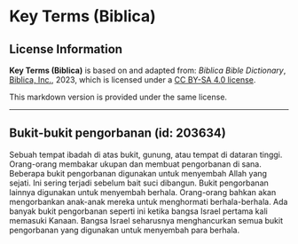 # Key Terms (Biblica)

## License Information

**Key Terms (Biblica)** is based on and adapted from: _Biblica Bible Dictionary_, [Biblica, Inc.](https://www.biblica.com/), 2023, which is licensed under a [CC BY-SA 4.0 license](https://creativecommons.org/licenses/by-sa/4.0/legalcode.en).

This markdown version is provided under the same license.



--------------------------------

## Bukit-bukit pengorbanan (id: 203634)

Sebuah tempat ibadah di atas bukit, gunung, atau tempat di dataran tinggi. Orang\-orang membakar ukupan dan membuat pengorbanan di sana. Beberapa bukit pengorbanan digunakan untuk menyembah Allah yang sejati. Ini sering terjadi sebelum bait suci dibangun. Bukit pengorbanan lainnya digunakan untuk menyembah berhala. Orang\-orang bahkan akan mengorbankan anak\-anak mereka untuk menghormati berhala\-berhala. Ada banyak bukit pengorbanan seperti ini ketika bangsa Israel pertama kali memasuki Kanaan. Bangsa Israel seharusnya menghancurkan semua bukit pengorbanan yang digunakan untuk menyembah para berhala.



